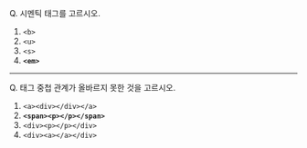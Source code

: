 Q. 시멘틱 태그를 고르시오.

1. ```<b>```
2. ```<u>```
3. ```<s>```
4. **```<em>```**

---

Q. 태그 중첩 관계가 올바르지 못한 것을 고르시오.

1. ```<a><div></div></a>```
2. **```<span><p></p></span>```**
3. ```<div><p></p></div>```
4. ```<div><a></a></div>```
